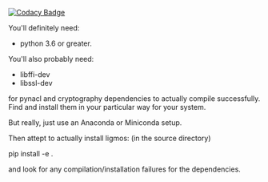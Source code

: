 [![Codacy Badge](https://api.codacy.com/project/badge/Grade/5a1444a2a46a45e2940837fa301d7fd1)](https://www.codacy.com/app/astrobokonon/ligmos?utm_source=github.com&amp;utm_medium=referral&amp;utm_content=LowellObservatory/ligmos&amp;utm_campaign=Badge_Grade)

You'll definitely need:
- python 3.6 or greater.

You'll also probably need:
- libffi-dev
- libssl-dev

for pynacl and cryptography dependencies to actually compile successfully.  
Find and install them in your particular way for your system.

But really, just use an Anaconda or Miniconda setup.

Then attept to actually install ligmos:
(in the source directory)

pip install -e .

and look for any compilation/installation failures for the dependencies.
